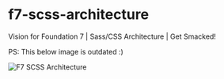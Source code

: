 # f7-scss-architecture
Vision for Foundation 7 | Sass/CSS Architecture | Get Smacked!

PS: This below image is outdated :)

<img src="http://i.imgur.com/B9rw5aR.png" title="F7 SCSS Architecture" />
